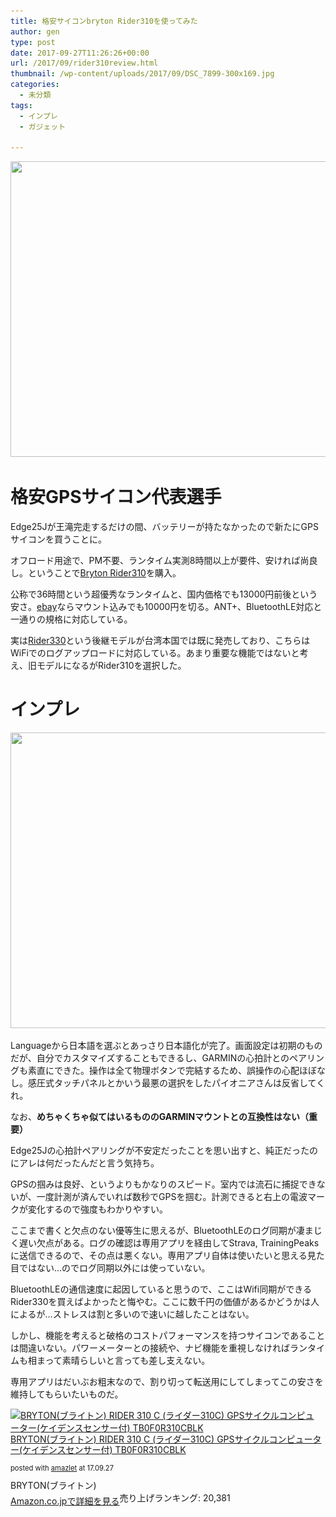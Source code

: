 ```yaml
---
title: 格安サイコンbryton Rider310を使ってみた
author: gen
type: post
date: 2017-09-27T11:26:26+00:00
url: /2017/09/rider310review.html
thumbnail: /wp-content/uploads/2017/09/DSC_7899-300x169.jpg
categories:
  - 未分類
tags:
  - インプレ
  - ガジェット

---
```

<img class="wp-image-745 size-large alignnone" src="/wp-content/uploads/2017/09/DSC_7899-1024x576.jpg" alt="" width="840" height="473" srcset="/wp-content/uploads/2017/09/DSC_7899-1024x576.jpg 1024w, /wp-content/uploads/2017/09/DSC_7899-300x169.jpg 300w, /wp-content/uploads/2017/09/DSC_7899-768x432.jpg 768w" sizes="(max-width: 840px) 100vw, 840px" />

# 格安GPSサイコン代表選手

Edge25Jが王滝完走するだけの間、バッテリーが持たなかったので新たにGPSサイコンを買うことに。

オフロード用途で、PM不要、ランタイム実測8時間以上が要件、安ければ尚良し。ということで[Bryton Rider310][1]を購入。

公称で36時間という超優秀なランタイムと、国内価格でも13000円前後という安さ。[ebay][2]ならマウント込みでも10000円を切る。ANT+、BluetoothLE対応と一通りの規格に対応している。

実は[Rider330][3]という後継モデルが台湾本国では既に発売しており、こちらはWiFiでのログアップロードに対応している。あまり重要な機能ではないと考え、旧モデルになるがRider310を選択した。

# インプレ

<img class="aligncenter size-large wp-image-753" src="/wp-content/uploads/2017/09/P_20170927_201256-1024x576.jpg" alt="" width="840" height="473" srcset="/wp-content/uploads/2017/09/P_20170927_201256-1024x576.jpg 1024w, /wp-content/uploads/2017/09/P_20170927_201256-300x169.jpg 300w, /wp-content/uploads/2017/09/P_20170927_201256-768x432.jpg 768w" sizes="(max-width: 840px) 100vw, 840px" />

Languageから日本語を選ぶとあっさり日本語化が完了。画面設定は初期のものだが、自分でカスタマイズすることもできるし、GARMINの心拍計とのペアリングも素直にできた。操作は全て物理ボタンで完結するため、誤操作の心配ほぼなし。感圧式タッチパネルとかいう最悪の選択をしたパイオニアさんは反省してくれ。

なお、**めちゃくちゃ似てはいるもののGARMINマウントとの互換性はない（重要）**

Edge25Jの心拍計ペアリングが不安定だったことを思い出すと、純正だったのにアレは何だったんだと言う気持ち。

GPSの掴みは良好、というよりもかなりのスピード。室内では流石に捕捉できないが、一度計測が済んでいれば数秒でGPSを掴む。計測できると右上の電波マークが変化するので強度もわかりやすい。

ここまで書くと欠点のない優等生に思えるが、BluetoothLEのログ同期が凄まじく遅い欠点がある。ログの確認は専用アプリを経由してStrava, TrainingPeaksに送信できるので、その点は悪くない。専用アプリ自体は使いたいと思える見た目ではない…のでログ同期以外には使っていない。

BluetoothLEの通信速度に起因していると思うので、ここはWifi同期ができるRider330を買えばよかったと悔やむ。ここに数千円の価値があるかどうかは人によるが…ストレスは割と多いので速いに越したことはない。

しかし、機能を考えると破格のコストパフォーマンスを持つサイコンであることは間違いない。パワーメーターとの接続や、ナビ機能を重視しなければランタイムも相まって素晴らしいと言っても差し支えない。

専用アプリはだいぶお粗末なので、割り切って転送用にしてしまってこの安さを維持してもらいたいものだ。

<div class="amazlet-box" style="margin-bottom: 0px;">
  <div class="amazlet-image" style="float: left; margin: 0px 12px 1px 0px;">
    <a href="http://www.amazon.co.jp/exec/obidos/ASIN/B074KXFHDW/gensobunya-22/ref=nosim/" target="_blank" rel="noopener" name="amazletlink"><img style="border: none;" src="https://images-fe.ssl-images-amazon.com/images/I/41ewbXgKe-L._SL160_.jpg" alt="BRYTON(ブライトン) RIDER 310 C (ライダー310C) GPSサイクルコンピューター(ケイデンスセンサー付) TB0F0R310CBLK" /></a>
  </div>
  <div class="amazlet-info" style="line-height: 120%; margin-bottom: 10px;">
    <div class="amazlet-name" style="margin-bottom: 10px; line-height: 120%;">
    <a href="http://www.amazon.co.jp/exec/obidos/ASIN/B074KXFHDW/gensobunya-22/ref=nosim/" target="_blank" rel="noopener" name="amazletlink">BRYTON(ブライトン) RIDER 310 C (ライダー310C) GPSサイクルコンピューター(ケイデンスセンサー付) TB0F0R310CBLK</a></p>
      <div class="amazlet-powered-date" style="font-size: 80%; margin-top: 5px; line-height: 120%;">
      posted with <a title="amazlet" href="http://www.amazlet.com/" target="_blank" rel="noopener">amazlet</a> at 17.09.27
    </div>
  </div>
</div>

<div class="amazlet-detail">
BRYTON(ブライトン) <br /> 売り上げランキング: 20,381

  <div class="amazlet-sub-info" style="float: left;">
<div class="amazlet-link" style="margin-top: 5px;">
  <a href="http://www.amazon.co.jp/exec/obidos/ASIN/B074KXFHDW/gensobunya-22/ref=nosim/" target="_blank" rel="noopener" name="amazletlink">Amazon.co.jpで詳細を見る</a>
</div>

  </div>

  <div class="amazlet-footer" style="clear: left;">
     
  </div>
</div>

 [1]: http://amzn.to/2xAqcrr
 [2]: https://rover.ebay.com/rover/1/711-53200-19255-0/1?icep_id=114&ipn=icep&toolid=20004&campid=5338191852&mpre=http%3A%2F%2Fwww.ebay.com%2Fitm%2FBryton-Rider-310E-GPS-Bike-Bicycle-Cycling-Computer-Extension-Mount-%2F172011670052%3Fepid%3D1249387116%26hash%3Ditem280cb1ca24%3Ag%3AfjkAAOSwTM5Yw6oj
 [3]: https://rover.ebay.com/rover/1/711-53200-19255-0/1?icep_id=114&ipn=icep&toolid=20004&campid=5338191852&mpre=http%3A%2F%2Fwww.ebay.com%2Fitm%2FBryton-Rider-330E-GPS-Cycling-Computer-%2F192113222737%3Fepid%3D1888854696%26hash%3Ditem2cbad72451%3Ag%3AUIEAAOSwEzxYWBXn